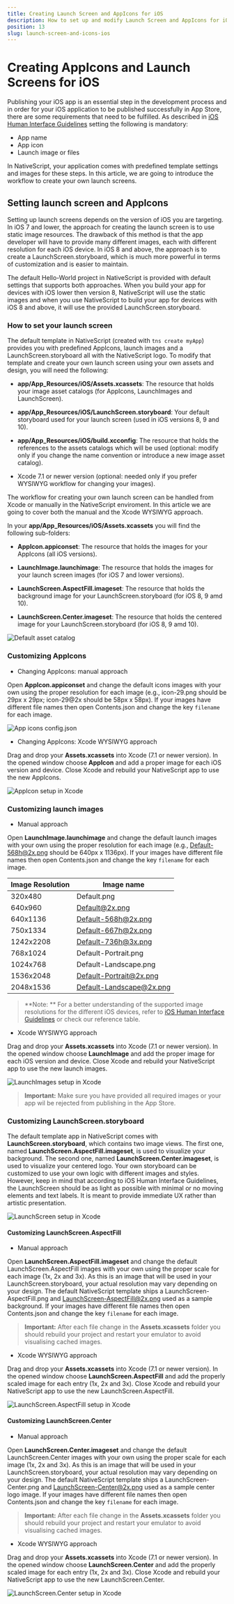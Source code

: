 ```yaml
---
title: Creating Launch Screen and AppIcons for iOS
description: How to set up and modify Launch Screen and AppIcons for iOS
position: 13
slug: launch-screen-and-icons-ios
---
```


# Creating AppIcons and Launch Screens for iOS 

Publishing your iOS app is an essential step in the development process and in order for your iOS application 
to be published successfully in App Store, there are some requirements that need to be fulfilled. 
As described in [iOS Human Interface Guidelines](https://developer.apple.com/library/ios/documentation/UserExperience/Conceptual/MobileHIG/IconMatrix.html) setting the following is mandatory:

* App name
* App icon
* Launch image or files

In NativeScript, your application comes with predefined template settings and images for these steps.
In this article, we are going to introduce the workflow to create your own launch screens.

## Setting launch screen and AppIcons

Setting up launch screens depends on the version of iOS you are targeting.
In iOS 7 and lower, the approach for creating the launch screen is to use static image resources.
The drawback of this method is that the app developer will have to provide many different
images, each with different resolution for each iOS device. In iOS 8 and above, the approach is to create
a LaunchScreen.storyboard, which is much more powerful in terms of customization and is easier to maintain.

The default Hello-World project in NativeScript is provided with default settings that supports both 
approaches. When you build your app for devices with iOS lower then version 8, NativeScript will use the static images and when you use NativeScript to build your app for devices with iOS 8 and above, it will use the provided LaunchScreen.storyboard.

### How to set your launch screen

The default template in NativeScript (created with `tns create myApp`) provides you with predefined 
AppIcons, launch images and a LaunchScreen.storyboard all with the NativeScript logo. 
To modify that template and create your own launch screen using your own assets and design, you will need the following:

* **app/App_Resources/iOS/Assets.xcassets**: The resource that holds your image asset catalogs (for AppIcons, LaunchImages and LaunchScreen).

* **app/App_Resources/iOS/LaunchScreen.storyboard**: Your default storyboard used for your launch screen (used in iOS versions 8, 9 and 10).

* **app/App_Resources/iOS/build.xcconfig**: The resource that holds the references to the assets catalogs which will be used 
(optional: modify only if you change the name convention or introduce a new image asset catalog).

* Xcode 7.1 or newer version (optional: needed only if you prefer WYSIWYG workflow for changing your images).

The workflow for creating your own launch screen can be handled from Xcode or manually in the NativeScript enviroment. 
In this article we are going to cover both the manual and the Xcode WYSIWYG approach.

In your **app/App_Resources/iOS/Assets.xcassets** you will find the following sub-folders:
   
* **AppIcon.appiconset**: The resource that holds the images for your AppIcons (all iOS versions).

* **LaunchImage.launchimage**: The resource that holds the images for your launch screen images (for iOS 7 and lower versions).

* **LaunchScreen.AspectFill.imageset**: The resource that holds the background image for your LaunchScreen.storyboard (for iOS 8, 9 amd 10).

* **LaunchScreen.Center.imageset**: The resource that holds the centered image for your LaunchScreen.storyboard (for iOS 8, 9 amd 10).

![Default asset catalog](../img/launch-screen/ios/launch-screen-howto-001.png "Default asset catalog")

### Customizing AppIcons
+ Changing AppIcons: manual approach 
	
Open **AppIcon.appiconset** and change the default icons images with your own using the proper resolution for each image (e.g., icon-29.png should be 29px x 29px; icon-29@2x should be 58px x 58px).
If your images have different file names then open Contents.json and change the key `filename` for each image.

![App icons config.json](../img/launch-screen/ios/launch-screen-howto-002.png "App icons config.json")

+ Changing AppIcons: Xcode WYSIWYG approach
	
Drag and drop your **Assets.xcassets** into Xcode (7.1 or newer version).
In the opened window choose **AppIcon** and add a proper image for each iOS version and device.
Close Xcode and rebuild your NativeScript app to use the new AppIcons.

![AppIcon setup in Xcode](../img/launch-screen/ios/launch-screen-howto-003.png "AppIcon setup in Xcode]")

### Customizing launch images
+ Manual approach 
	
Open **LaunchImage.launchimage** and change the default launch images with your own using the proper resolution for each image (e.g., Default-568h@2x.png should be 640px x 1136px).
If your images have different file names then open Contents.json and change the key `filename` for each image.

| Image Resolution | Image name                          |
|------------------|-------------------------------------|
| 320x480          | Default.png                         |
| 640x960          | Default@2x.png                      |
| 640x1136         | Default-568h@2x.png                 |
| 750x1334         | Default-667h@2x.png                 |
| 1242x2208        | Default-736h@3x.png                 |
| 768x1024         | Default-Portrait.png                |
| 1024x768         | Default-Landscape.png               |
| 1536x2048        | Default-Portrait@2x.png             |
| 2048x1536        | Default-Landscape@2x.png            |

> **Note: ** For a better understanding of the supported image resolutions for the different iOS devices, refer to [iOS Human Interface Guidelines](https://developer.apple.com/library/ios/documentation/UserExperience/Conceptual/MobileHIG/IconMatrix.html#//apple_ref/doc/uid/TP40006556-CH27-SW1)
or check our reference table. 

+ Xcode WYSIWYG approach
	
Drag and drop your **Assets.xcassets** into Xcode (7.1 or newer version).
In the opened window choose **LaunchImage** and add the proper image for each iOS version and device.
Close Xcode and rebuild your NativeScript app to use the new launch images.

![LaunchImages setup in Xcode](../img/launch-screen/ios/launch-screen-howto-004.png "LaunchImages setup in Xcode")

> **Important:** Make sure you have provided all required images or your app wil be rejected from publishing in the App Store.	 


### Customizing LaunchScreen.storyboard

The default template app in NativeScript comes with **LaunchScreen.storyboard**, which contains two image views.
The first one, named **LaunchScreen.AspectFill.imageset**, is used to visualize your background.
The second one, named **LaunchScreen.Center.imageset**, is used to visualize your centered logo.
Your own storyboard can be customized to use your own logic with different images and styles.
However, keep in mind that according to iOS Human Interface Guidelines, the LaunchScreen should be as light as possible
with minimal or no moving elements and text labels. It is meant to provide immediate UX rather than artistic presentation.

![LaunchScreen setup in Xcode](../img/launch-screen/ios/launch-screen-howto-010.png "LaunchScreen setup in Xcode")

#### Customizing LaunchScreen.AspectFill

+ Manual approach 
	
Open **LaunchScreen.AspectFill.imageset** and change the default LaunchScreen.AspectFill images with your own using the proper scale for each image (1x, 2x and 3x).
As this is an image that will be used in your LaunchScreen.storyboard, your actual resolution may vary depending on your design.
The default NativeScript template ships a LaunchScreen-AspectFill.png and LaunchScreen-AspectFill@2x.png used as a sample background.
If your images have different file names then open Contents.json and change the key `filename` for each image.

> **Important:** After each file change in the **Assets.xcassets** folder you should rebuild your project and restart your emulator to avoid visualising cached images.

+ Xcode WYSIWYG approach
	
Drag and drop your **Assets.xcassets** into Xcode (7.1 or newer version).
In the opened window choose **LaunchScreen.AspectFill** and add the properly scaled image for each entry (1x, 2x and 3x).
Close Xcode and rebuild your NativeScript app to use the new LaunchScreen.AspectFill.

![LaunchScreen.AspectFill setup in Xcode](../img/launch-screen/ios/launch-screen-howto-008.png "LaunchScreen.AspectFill setup in Xcode")

#### Customizing LaunchScreen.Center

+ Manual approach 

Open **LaunchScreen.Center.imageset** and change the default LaunchScreen.Center images with your own using the proper scale for each image (1x, 2x and 3x).
As this is an image that will be used in your LaunchScreen.storyboard, your actual resolution may vary depending on your design.
The default NativeScript template ships a LaunchScreen-Center.png and LaunchScreen-Center@2x.png used as a sample center logo image.
If your images have different file names then open Contents.json and change the key `filename` for each image.

> **Important:** After each file change in the **Assets.xcassets** folder you should rebuild your project and restart your emulator to avoid visualising cached images.

+ Xcode WYSIWYG approach

Drag and drop your **Assets.xcassets** into Xcode (7.1 or newer version).
In the opened window choose **LaunchScreen.Center** and add the properly scaled image for each entry (1x, 2x and 3x).
Close Xcode and rebuild your NativeScript app to use the new LaunchScreen.Center.

![LaunchScreen.Center setup in Xcode](../img/launch-screen/ios/launch-screen-howto-009.png "LaunchScreen.Center setup in Xcode")
